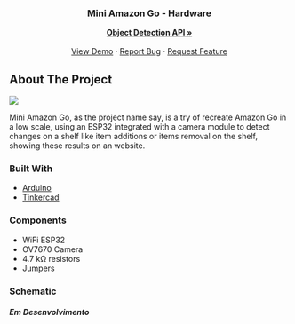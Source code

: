 <p align="center">
  <h3 align="center">Mini Amazon Go - Hardware</h3>
  <p align="center">
    <a href="https://github.com/Cavaleiros-do-Xunxo/mini-amazon-go"><strong>Object Detection API »</strong></a>
    <br />
    <br />
    <a href="https://github.com/Cavaleiros-do-Xunxo/mini-amazon-go-Hardware">View Demo</a>
    ·
    <a href="https://github.com/Cavaleiros-do-Xunxo/mini-amazon-go-Hardware/issues">Report Bug</a>
    ·
    <a href="https://github.com/Cavaleiros-do-Xunxo/mini-amazon-go-Hardware/issues">Request Feature</a>
  </p>
</p>




<!-- ABOUT THE PROJECT -->
## About The Project

<img src="https://user-images.githubusercontent.com/42683154/78951473-b059f000-7aa8-11ea-9efd-59ad68a549fd.jpg">

Mini Amazon Go, as the project name say, is a try of recreate Amazon Go in a low scale, using an ESP32 integrated with a camera module to detect changes on a shelf like item additions or items removal on the shelf, showing these results on an website.


### Built With
* [Arduino](https://www.arduino.cc)
* [Tinkercad](https://www.tinkercad.com)


<!-- GETTING STARTED -->
### Components
* WiFi ESP32
* OV7670 Camera
* 4.7 kΩ resistors
* Jumpers

### Schematic
<!--   [![Product Name Screen Shot][product-screenshot]](https://user-images.githubusercontent.com/42683154/78951473-b059f000-7aa8-11ea-9efd-59ad68a549fd.jpg)   -->

##### Em Desenvolvimento

<!--   pode ser visto em mais detalhes no <a href="https://xxgithub.com/othneildrew/Best-README-Template">Tinkercad</a>   -->
